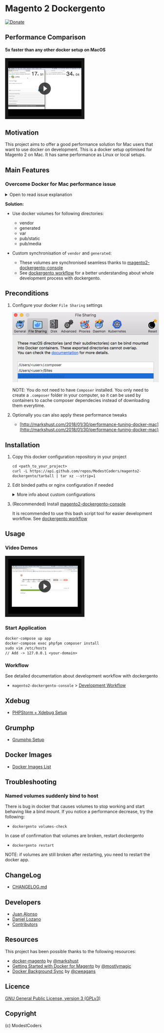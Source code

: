 # Magento 2 Dockergento

[![Donate](https://img.shields.io/badge/Donate-PayPal-green.svg)](juan.jalogut@gmail.com)

## Performance Comparison

#### 5x faster than any other docker setup on MacOS

<a href="https://youtu.be/sGmXc_lzTNM" target="_blank">
  <img src="docs/img/comparison_speed_video.png" alt="Dockergento speed comparison" width="240" height="180" border="10" />
</a>

## Motivation

This project aims to offer a good performance solution for Mac users that want to use docker on development.
This is a docker setup optimised for Magento 2 on Mac. It has same performance as Linux or local setups.

## Main Features

### Overcome Docker for Mac performance issue

<details>
<summary>Open to read issue explanation</summary>

From docker for mac documentation: https://docs.docker.com/docker-for-mac/troubleshoot/#known-issues

There are a number of issues with the performance of directories bind-mounted with osxfs. In particular, writes of small blocks, and traversals of large directories are currently slow. Additionally, containers that perform large numbers of directory operations, such as repeated scans of large directory trees, may suffer from poor performance. Applications that behave in this way include:

rake
ember build
Symfony
Magento
Zend Framework
PHP applications that use Composer to install dependencies in a vendor folder

As a work-around for this behavior, you can put vendor or third-party library directories in Docker volumes, perform temporary file system operations outside of osxfs mounts, and use third-party tools like Unison or rsync to synchronize between container directories and bind-mounted directories. We are actively working on osxfs performance using a number of different techniques. To learn more, see the topic on Performance issues, solutions, and roadmap.

</details>

**Solution:**

* Use docker volumes for following directories:

	* vendor
	* generated
	* var
	* pub/static
	* pub/media

* Custom synchronisation of `vendor` and `generated`:
	* These volumes are synchronised seamless thanks to [magento2-dockergento-console](https://github.com/ModestCoders/magento2-dockergento-console)
	* See [dockergento workflow](#workflow) for a better understanding about whole development process with dockergento.	

## Preconditions

1. Configure your docker `File Sharing` settings

	![File Sharing Configuration](docs/img/file_sharing.png)
	
	NOTE: You do not need to have `Composer` installed. You only need to create a `.composer` folder in your computer, so it can be used by containers to cache composer dependecies instead of downloading them everytime.

2. Optionally you can also apply these performance tweaks

	* [http://markshust.com/2018/01/30/performance-tuning-docker-mac](http://markshust.com/2018/01/30/performance-tuning-docker-mac)

## Installation

1. Copy this docker configuration repository in your project

	```
	cd <path_to_your_project>
	curl -L https://api.github.com/repos/ModestCoders/magento2-dockergento/tarball | tar xz --strip=1
	```

2. Edit binded paths or nginx configuration if needed

	<details>
	<summary>More info about custom configurations</summary>
	
	**Binded Paths:**
	
	If you install magento code in a different folder than your project root, you might need to replace `<magento_dir>` on the following files: 
	
	* `docker-compose.yml`
	
	```
	app-volumes:
		build: ./config/docker/image/app-volumes
		volumes: &appvolumes
  			- .:/var/www/html:delegated
  			- ~/.composer:/var/www/.composer:delegated
  			- sockdata:/sock
  			- app-vendor:/var/www/html/<magento_dir>/vendor
  			- app-generated:/var/www/html/<magento_dir>/generated
  			- app-var:/var/www/html/<magento_dir>/var
  			- pub-static:/var/www/html/<magento_dir>/pub/static
  			- pub-media:/var/www/html/<magento_dir>/pub/media
  			- integration-test-sandbox:/var/www/html/<magento_dir>/dev/tests/integration/tmp

	unison:
		image: modestcoders/unison:2.51.2
		volumes:
  			- app-vendor:/var/www/html/<magento_dir>/vendor
  			- app-generated:/var/www/html/<magento_dir>/generated
  			- ./vendor:/sync/vendor
  			- ./generated:/sync/generated
		environment:
  			- SYNC_SOURCE_BASE_PATH=/sync
  			- SYNC_DESTINATION_BASE_PATH=/var/www/html/<magento_dir>
  			- SYNC_MAX_INOTIFY_WATCHES=60000
	```
	
	* `config/docker/image/app-volumes/Dockerfile`
	
	```
	RUN mkdir -p /var/www/html/<magento_dir>/vendor \
		/var/www/html/<magento_dir>/generated \
		/var/www/html/<magento_dir>/var \
		/var/www/html/<magento_dir>/pub/static \
		/var/www/html/<magento_dir>/pub/media \
		/var/www/html/<magento_dir>/dev/tests/integration/tmp \
		&& chown -R 1000:1000 /var/www/html/<magento_dir>
	```	
	
	* `config/docker/image/nginx/conf/default.conf`
	
	```
	server {
		# ...
		set $MAGE_ROOT /var/www/html/<magento_dir>;
		# ...
	```
	
	**Nginx Multi-store:**
	
	If you have a multi-store magento, you need to add your website codes to the ngnix configuration as follows:  
	
	* `config/docker/image/nginx/conf/default.conf`
	
	```
	# WEBSITES MAPPING
	map $http_host $MAGE_RUN_CODE {

		default    base;
		## For multi-store configuration add here your domain-website codes
		dominio-es.lo    es;
		dominio-ch.lo    ch;
		dominio-de.lo    de;
	}
	```
	</details>

3. (Recommended) Install [magento2-dockergento-console](https://github.com/ModestCoders/magento2-dockergento-console)

	It is recommended to use this bash script tool for easier development workflow. See [dockergento workflow](#workflow) 

## Usage

### Video Demos

<a href="https://www.youtube.com/watch?v=rtr8waq7DHo&list=PLBt8dizedSZBhcjTL8SM2PS2HEy0mFf5F" target="_blank">
  <img src="docs/img/wizard_install_video.png" alt="Dockergento video demos" width="240px" height="180px" border="10" />
</a>

### Start Application

```
docker-compose up app
docker-compose exec phpfpm composer install
sudo vim /etc/hosts
// Add -> 127.0.0.1 <your-domain>
```

### <a name="workflow"></a> Workflow

See detailed documentation about development workflow with dockergento

* `magento2-dockergento-console` > [Development Workflow](https://github.com/ModestCoders/magento2-dockergento-console/blob/master/docs/workflow.md)

## Xdebug

* [PHPStorm + Xdebug Setup](docs/xdebug_phpstorm.md)

## Grumphp

* [Grumphp Setup](docs/grumphp_setup.md)

## Docker Images

* [Docker Images List](docs/docker_images.md)

## Troubleshooting

### Named volumes suddenly bind to host

There is bug in docker that causes volumes to stop working and start behaving like a bind mount. If you notice a performance decrease, try the following:

* `dockergento volumes-check`

In case of confirmation that volumes are broken, restart dockergento

* `dockergento restart`

NOTE: if volumes are still broken after restarting, you need to restart the docker app.

## ChangeLog

* [CHANGELOG.md](CHANGELOG.md)

## Developers

* [Juan Alonso](https://github.com/jalogut)
* [Daniel Lozano](https://github.com/danielozano)
* [Contributors](https://github.com/ModestCoders/magento2-dockergento/graphs/contributors)

## Resources

This project has been possible thanks to the following resources:

* [docker-magento](https://github.com/markoshust/docker-magento) by [@markshust](https://twitter.com/markshust)
* [Getting Started with Docker for Magento](https://nomadmage.com/product/getting-started-with-docker-for-magento-2/) by [@mostlymagic](https://twitter.com/mostlymagic)
* [Docker Background Sync](https://github.com/cweagans/docker-bg-sync) by [@cweagans](https://twitter.com/cweagans)

## Licence

[GNU General Public License, version 3 (GPLv3)](http://opensource.org/licenses/gpl-3.0)

## Copyright
(c) ModestCoders
